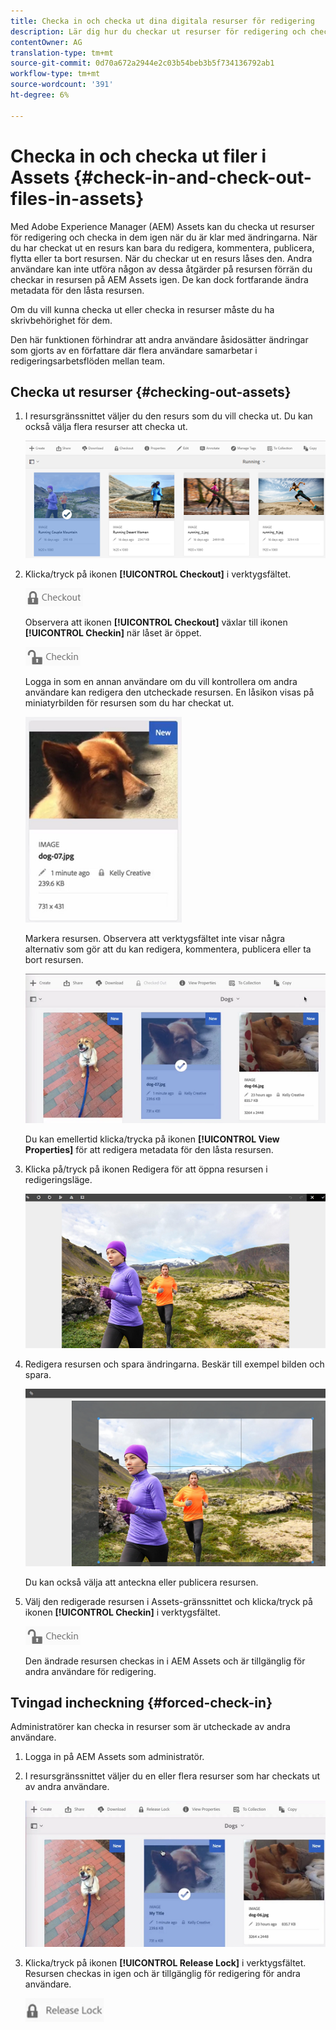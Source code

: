 ```yaml
---
title: Checka in och checka ut dina digitala resurser för redigering
description: Lär dig hur du checkar ut resurser för redigering och checkar in dem igen när ändringarna är klara.
contentOwner: AG
translation-type: tm+mt
source-git-commit: 0d70a672a2944e2c03b54beb3b5f734136792ab1
workflow-type: tm+mt
source-wordcount: '391'
ht-degree: 6%

---
```



# Checka in och checka ut filer i Assets {#check-in-and-check-out-files-in-assets}

Med Adobe Experience Manager (AEM) Assets kan du checka ut resurser för redigering och checka in dem igen när du är klar med ändringarna. När du har checkat ut en resurs kan bara du redigera, kommentera, publicera, flytta eller ta bort resursen. När du checkar ut en resurs låses den. Andra användare kan inte utföra någon av dessa åtgärder på resursen förrän du checkar in resursen på AEM Assets igen. De kan dock fortfarande ändra metadata för den låsta resursen.

Om du vill kunna checka ut eller checka in resurser måste du ha skrivbehörighet för dem.

Den här funktionen förhindrar att andra användare åsidosätter ändringar som gjorts av en författare där flera användare samarbetar i redigeringsarbetsflöden mellan team.

## Checka ut resurser {#checking-out-assets}

1. I resursgränssnittet väljer du den resurs som du vill checka ut. Du kan också välja flera resurser att checka ut.

   ![chlimage_1-468](assets/chlimage_1-468.png)

1. Klicka/tryck på ikonen **[!UICONTROL Checkout]** i verktygsfältet.

   ![chlimage_1-469](assets/chlimage_1-469.png)

   Observera att ikonen **[!UICONTROL Checkout]** växlar till ikonen **[!UICONTROL Checkin]** när låset är öppet.

   ![chlimage_1-470](assets/chlimage_1-470.png)

   Logga in som en annan användare om du vill kontrollera om andra användare kan redigera den utcheckade resursen. En låsikon visas på miniatyrbilden för resursen som du har checkat ut.

   ![chlimage_1-471](assets/chlimage_1-471.png)

   Markera resursen. Observera att verktygsfältet inte visar några alternativ som gör att du kan redigera, kommentera, publicera eller ta bort resursen.

   ![chlimage_1-472](assets/chlimage_1-472.png)

   Du kan emellertid klicka/trycka på ikonen **[!UICONTROL View Properties]** för att redigera metadata för den låsta resursen.

1. Klicka på/tryck på ikonen Redigera för att öppna resursen i redigeringsläge.

   ![chlimage_1-473](assets/chlimage_1-473.png)

1. Redigera resursen och spara ändringarna. Beskär till exempel bilden och spara.

   ![chlimage_1-474](assets/chlimage_1-474.png)

   Du kan också välja att anteckna eller publicera resursen.

1. Välj den redigerade resursen i Assets-gränssnittet och klicka/tryck på ikonen **[!UICONTROL Checkin]** i verktygsfältet.

   ![chlimage_1-475](assets/chlimage_1-475.png)

   Den ändrade resursen checkas in i AEM Assets och är tillgänglig för andra användare för redigering.

## Tvingad incheckning {#forced-check-in}

Administratörer kan checka in resurser som är utcheckade av andra användare.

1. Logga in på AEM Assets som administratör.
1. I resursgränssnittet väljer du en eller flera resurser som har checkats ut av andra användare.

   ![chlimage_1-476](assets/chlimage_1-476.png)

1. Klicka/tryck på ikonen **[!UICONTROL Release Lock]** i verktygsfältet. Resursen checkas in igen och är tillgänglig för redigering för andra användare.

   ![chlimage_1-477](assets/chlimage_1-477.png)